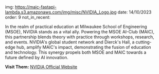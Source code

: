 img: https://maic-fastapi-lambda.s3.amazonaws.com/img/misc/NVIDIA_Logo.jpg
date: 14/10/2023
order: 9
not_in_recent:

In the realm of practical education at Milwaukee School of Engineering (MSOE), NVIDIA stands as a vital ally. Powering the MSOE AI-Club (MAIC), this partnership blends theory with practice through workshops, research, and events. NVIDIA's global student network and Dierck's Hall, a cutting-edge hub, amplify MAIC's impact, demonstrating the fusion of education and technology. This synergy propels both MSOE and MAIC towards a future defined by AI innovation.

**Visit Them:** <a href = 'https://www.nvidia.com/en-us/'>NVIDIA Official Website</a>